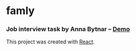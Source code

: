 # famly
### Job interview task by Anna Bytnar – [Demo](https://akbytnar.github.io/famly_interview/)
This project was created with [React](https://github.com/facebook/create-react-app).
